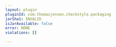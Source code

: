 ```yaml
---
layout: plugin
pluginId: com.thomasjensen.checkstyle.packaging
jarSha1: INVALID
isJarAvailable: false
error: NONE
violations: []

---
```


